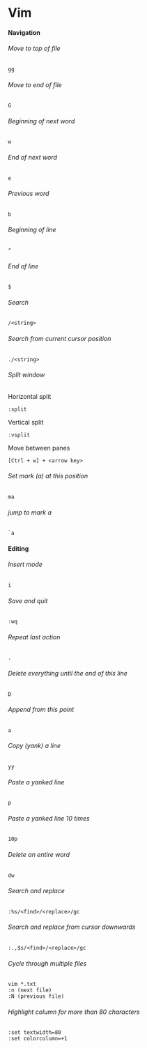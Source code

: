# Vim

#### Navigation 

###### Move to top of file
```
gg
```

###### Move to end of file
```
G
```

###### Beginning of next word
```
w
```

###### End of next word
```
e
```

###### Previous word
```
b
```

###### Beginning of line
```
^
```

###### End of line
```
$
```

###### Search
```
/<string>
```

###### Search from current cursor position
```
./<string>
```

###### Split window
Horizontal split
```
:split
```
Vertical split
```
:vsplit
```
Move between panes
```
[Ctrl + w] + <arrow key>
```

###### Set mark (a) at this position
```
ma
```

###### jump to mark a
```
`a
```

#### Editing

###### Insert mode
```
i
```

###### Save and quit
```
:wq
```

###### Repeat last action
```
.
```

###### Delete everything until the end of this line
```
D
```

###### Append from this point
```
a
```

###### Copy (yank) a line
```
yy
```

###### Paste a yanked line
```
p
```

###### Paste a yanked line 10 times
```
10p
```

###### Delete an entire word
```
dw
```

###### Search and replace
```
:%s/<find>/<replace>/gc
```

###### Search and replace from cursor downwards
```
:.,$s/<find>/<replace>/gc
```

###### Cycle through multiple files
```
vim *.txt
:n (next file)
:N (previous file)
```
###### Highlight column for more than 80 characters
```
:set textwidth=80
:set colorcolumn=+1
```
